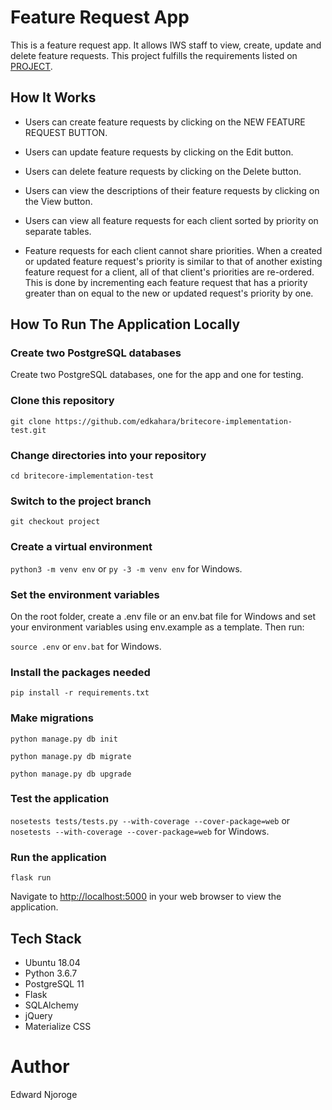 # Feature Request App

This is a feature request app. It allows IWS staff to view, create, update and delete feature requests. This project fulfills the
requirements listed on [PROJECT](https://github.com/edkahara/britecore-implementation-test/blob/master/PROJECT.md).

## How It Works

* Users can create feature requests by clicking on the NEW FEATURE REQUEST BUTTON.

* Users can update feature requests by clicking on the Edit button.

* Users can delete feature requests by clicking on the Delete button.

* Users can view the descriptions of their feature requests by clicking on the View button.

* Users can view all feature requests for each client sorted by priority on separate tables.

* Feature requests for each client cannot share priorities. When a created or updated feature request's priority is similar to that of
another existing feature request for a client, all of that client's priorities are re-ordered. This is done by incrementing each feature
request that has a priority greater than on equal to the new or updated request's priority by one.

## How To Run The Application Locally

### Create two PostgreSQL databases

  Create two PostgreSQL databases, one for the app and one for testing.

### Clone this repository

  `git clone https://github.com/edkahara/britecore-implementation-test.git`

### Change directories into your repository

  `cd britecore-implementation-test`

### Switch to the project branch

  `git checkout project`

### Create a virtual environment

  `python3 -m venv env` or `py -3 -m venv env` for Windows.

### Set the environment variables

  On the root folder, create a .env file or an env.bat file for Windows and set your environment variables using env.example as a template. Then run:

  `source .env` or `env.bat` for Windows.

### Install the packages needed

  `pip install -r requirements.txt`

### Make migrations

  `python manage.py db init`

  `python manage.py db migrate`

  `python manage.py db upgrade`

### Test the application

  `nosetests tests/tests.py --with-coverage --cover-package=web` or `nosetests --with-coverage --cover-package=web` for Windows.

### Run the application

  `flask run`

  Navigate to <http://localhost:5000> in your web browser to view the application.

## Tech Stack

* Ubuntu 18.04
* Python 3.6.7
* PostgreSQL 11
* Flask
* SQLAlchemy
* jQuery
* Materialize CSS

# Author

Edward Njoroge

